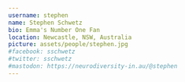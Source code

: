 ```yaml
---
username: stephen
name: Stephen Schwetz
bio: Emma's Number One Fan
location: Newcastle, NSW, Australia
picture: assets/people/stephen.jpg
#facebook: sschwetz
#twitter: sschwetz
#mastodon: https://neurodiversity-in.au/@stephen
---
```


